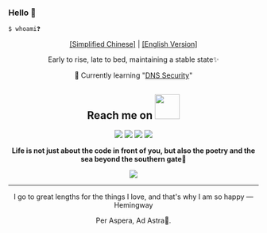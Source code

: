 ### Hello 👋

```bash
$ whoami❓
```
<div align="center">

[[Simplified Chinese]](README.md) | [[English Version]](./Lan/EN/README.md)

Early to rise, late to bed, maintaining a stable state✨

🌱 Currently learning "[DNS Security](https://en.wikipedia.org/wiki/Domain_Name_System)"
</div>

<h2 align="center">Reach me on <img src="https://media.giphy.com/media/mGcNjsfWAjY5AEZNw6/giphy.gif" width="50"></h2>
<p align="center">
<img src="https://img.shields.io/badge/-Personal Homepage-8080ff?style=flat-square&logo=github&logoColor=white&link=https://tochusc.github.io/" />
<img src="https://img.shields.io/badge/-Gmail:4spera-c14438?style=flat-square&logo=Gmail&logoColor=white&link=mailto:tochsus@163.com" />
<img src="https://img.shields.io/badge/-4stra-grey?style=flat-square&logo=x&logoColor=white&link=https://x.com/xu_zu_yao" />
<img src="https://img.shields.io/badge/-Little Fish, Swim Fast 02-blue?style=flat-square&logo=bilibili&logoColor=white&link=https://space.bilibili.com/10478211" />

<div align="center">
  
   **Life is not just about the code in front of you, but also the poetry and the sea beyond the southern gate**🌈

  <img src="https://media.giphy.com/media/xqklsTVVXhPa/giphy.gif"/>
</div> 

<!-- 
<h2 align="center">I work a lot here at the university <img src="https://media.giphy.com/media/WUlplcMpOCEmTGBtBW/giphy.gif" width="50"></h2>

<p align="center">
  <img height="180em" src="https://github-readme-stats-eight-theta.vercel.app/api?username=TochusC&show_icons=true&include_all_commits=true&count_private=true"/>
  <img height="180em" src="https://github-readme-streak-stats.herokuapp.com/?user=TochusC&show_icons=true&locale=en&layout=compact&line_height=0"/>
</p> -->

---

<div align="center">
I go to great lengths for the things I love, and that's why I am so happy — Hemingway

Per Aspera, Ad Astra🌟.
</div>
